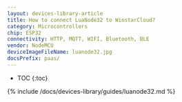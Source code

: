 ```yaml
---
layout: devices-library-article
title: How to connect LuaNode32 to WinstarCloud?
category: Microcontrollers
chip: ESP32
connectivity: HTTP, MQTT, WIFI, Bluetooth, BLE
vendor: NodeMCU
deviceImageFileName: luanode32.jpg
docsPrefix: paas/
---
```


* TOC
{:toc}

{% include /docs/devices-library/guides/luanode32.md %}
